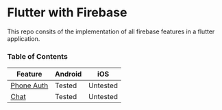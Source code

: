 # Flutter with Firebase

This repo consits of the implementation of all firebase features in a flutter application.

### Table of Contents

| Feature | Android | iOS |
|----------|-----------|------|
|[Phone Auth](/lib/firebase/auth/phone_auth/)| Tested | Untested |
|[Chat](/lib/chat/)| Tested | Untested |

